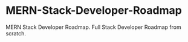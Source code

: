 # MERN-Stack-Developer-Roadmap
MERN Stack Developer Roadmap. Full Stack Developer Roadmap from scratch.
